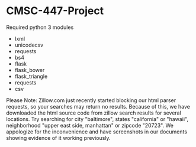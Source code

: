 # CMSC-447-Project


Required python 3 modules
- lxml
- unicodecsv
- requests
- bs4
- flask
- flask_bower
- flask_triangle
- requests
- csv


Please Note:
Zillow.com just recently started blocking our html parser requests, so your searches may return no results. Because of this, we have downloaded the html source code from zillow search results for several locations. Try searching for city "baltimore", states "california" or "hawaii", neighborhood "upper east side, manhattan" or zipcode "20723". We appologize for the inconvenience and have screenshots in our documents showing evidence of it working previously.
